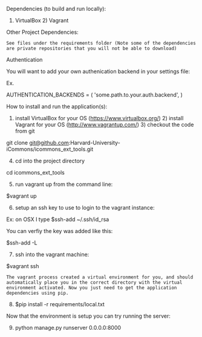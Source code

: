 

Dependencies (to build and run locally):

1) VirtualBox 2) Vagrant

Other Project Dependencies:

    See files under the requirements folder (Note some of the dependencies are private repositories that you will not be able to download)

Authentication

You will want to add your own authenication backend in your settings file:

Ex.

AUTHENTICATION_BACKENDS = ( 'some.path.to.your.auth.backend', )

How to install and run the application(s):

1) install VirtualBox for your OS (https://www.virtualbox.org/) 2) install Vagrant for your OS (http://www.vagrantup.com/) 3) checkout the code from git

git clone git@github.com:Harvard-University-iCommons/icommons_ext_tools.git

4) cd into the project directory

cd icommons_ext_tools

5) run vagrant up from the command line:

$vagrant up

6) setup an ssh key to use to login to the vagrant instance:

Ex: on OSX I type
$ssh-add ~/.ssh/id_rsa

You can verfiy the key was added like this:

$ssh-add -L

7) ssh into the vagrant machine:

$vagrant ssh

    The vagrant process created a virtual environment for you, and should automatically place you in the correct directory with the virtual environment activated. Now you just need to get the application dependencies using pip.

8) $pip install -r requirements/local.txt

Now that the environment is setup you can try running the server:

9) python manage.py runserver 0.0.0.0:8000
